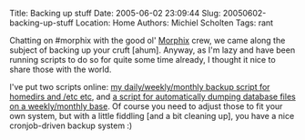 Title: Backing up stuff
Date: 2005-06-02 23:09:44
Slug: 20050602-backing-up-stuff
Location: Home
Authors: Michiel Scholten
Tags: rant

<p>Chatting on #morphix with the good ol' <a href="http://morphix.org">Morphix</a> crew, we came along the subject of backing up your cruft [ahum]. Anyway, as I'm lazy and have been running scripts to do so for quite some time already, I thought it nice to share those with the world.</p>

<p>I've put two scripts online: <a href="http://aquariusoft.org/page/linux/backup/">my daily/weekly/monthly backup script for homedirs and /etc etc</a>, and <a href="http://aquariusoft.org/page/linux/backup_db/">a script for automatically dumping database files on a weekly/monthly base</a>. Of course you need to adjust those to fit your own system, but with a little fiddling [and a bit cleaning up], you have a nice cronjob-driven backup system :)</p>